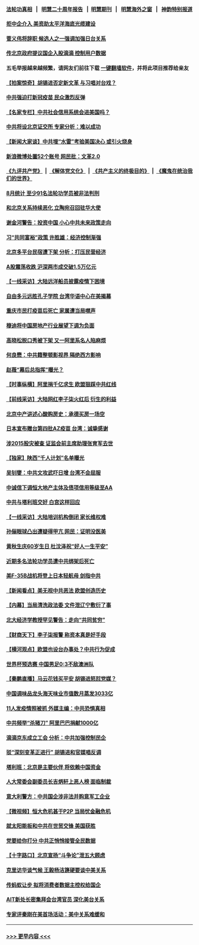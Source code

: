 #### [法轮功真相](https://github.com/gfw-breaker/truth/blob/master/README.md?t=0) &nbsp;&nbsp;|&nbsp;&nbsp; [明慧二十周年报告](https://github.com/gfw-breaker/mh-reports/blob/master/README.md?t=0) &nbsp;&nbsp;|&nbsp;&nbsp;[明慧期刊](https://github.com/gfw-breaker/mh-qikan) &nbsp;&nbsp;|&nbsp;&nbsp; [明慧海外之窗](https://github.com/gfw-breaker/mh-news/blob/master/README.md?t=0) &nbsp;&nbsp;|&nbsp;&nbsp; [神韵特别报道](https://github.com/gfw-breaker/mh-news/blob/master/shenyun.md?t=0)
#### [拒中企介入 美资助太平洋海底光缆建设](../pages/nsc413/n13208571.md?t=09040151) 
#### [菅义伟将辞职 候选人之一强调加强日台关系](../pages/nsc413/n13208683.md?t=09040151) 
#### [传北京政府提议国企入股滴滴 控制用户数据](../pages/nsc413/n13208618.md?t=09040151) 
#### 五毛举报越来越频繁，请网友们前往下载 [一键翻墙软件](https://github.com/gfw-breaker/ssr-accounts)，并将此项目推荐给亲友
#### [【拍案惊奇】胡锡进否定新文革 与习唱对台戏？](../pages/nsc413/n13208132.md?t=09040151) 
#### [中共强迫打新冠疫苗 民众激烈反弹](../pages/nsc413/n13207779.md?t=09040151) 
#### [【名家专栏】中共社会信用系统会进美国吗？](../pages/nsc413/n13208338.md?t=09040151) 
#### [中共将设北京证交所 专家分析：难以成功](../pages/nsc413/n13207758.md?t=09040151) 
#### [【新闻大家谈】中共埋“水雷”考验美国决心 或引火烧身](../pages/nsc413/n13208129.md?t=09040151) 
#### [新浪微博处置52个账号 网民批：文革2.0](../pages/nsc413/n13208092.md?t=09040151) 
#### [《九评共产党》](https://github.com/begood0513/9ping.md/blob/master/README.md) &nbsp;|&nbsp; [《解体党文化》](../../../../jtdwh.md/blob/master/README.md)  &nbsp;|&nbsp; [《共产主义的终极目的》](../../../../gczydzjmd.md/blob/master/README.md) &nbsp;|&nbsp; [《魔鬼在统治我们的世界》](../../../../mgztzwmdsj.md/blob/master/README.md) 
#### [8月统计 至少91名法轮功学员被非法判刑](../pages/nsc413/n13207994.md?t=09040151) 
#### [和北京关系持续恶化 立陶宛召回驻华大使](../pages/nsc413/n13208170.md?t=09040151) 
#### [谢金河警告：投资中国 小心中共未来政策走向](../pages/nsc413/n13207893.md?t=09040151) 
#### [习“共同富裕”政策 许胜雄：经济控制渐强](../pages/nsc413/n13208288.md?t=09040151) 
#### [北京多平台民宿遭下架 分析：打压民营经济](../pages/nsc413/n13207929.md?t=09040151) 
#### [A股震荡收跌 沪深两市成交破1.5万亿元](../pages/nsc413/n13207731.md?t=09040151) 
#### [【一线采访】大陆远洋船员披露疫情下困境](../pages/nsc413/n13207628.md?t=09040151) 
#### [自由多元远胜孔子学院 台湾华语中心在美揭幕](../pages/nsc413/n13207643.md?t=09040151) 
#### [重庆市民打疫苗后死亡 家属遭当局噤声](../pages/nsc413/n13207591.md?t=09040151) 
#### [穆迪将中国房地产行业展望下调为负面](../pages/nsc413/n13207065.md?t=09040151) 
#### [高晓松脱口秀被下架 又一阿里系名人陷麻烦](../pages/nsc413/n13207138.md?t=09040151) 
#### [何良懋：中共籍整顿影视界 隔绝西方影响](../pages/nsc413/n13206611.md?t=09040151) 
#### [赵薇“幕后总指挥”曝光？](../pages/nsc413/n13207021.md?t=09040151) 
#### [【时事纵横】阿里捐千亿求生 欧盟狠踩中共红线](../pages/nsc413/n13206431.md?t=09040151) 
#### [【前线采访】大陆网红李子柒火红后 衍生的利益](../pages/nsc413/n13207013.md?t=09040151) 
#### [北京中产讲述心酸购房史：承德买房一场空](../pages/nsc413/n13203707.md?t=09040151) 
#### [日本宣布赠台第四批AZ疫苗 台湾：诚挚感谢](../pages/nsc413/n13207190.md?t=09040151) 
#### [涉2015股灾被查 证监会前主席助理张育军去世](../pages/nsc413/n13206867.md?t=09040151) 
#### [【独家】陕西“千人计划”名单曝光](../pages/nsc413/n13183383.md?t=09040151) 
#### [吴钊燮：中共文攻武吓日增 台湾不会屈服](../pages/nsc413/n13207041.md?t=09040151) 
#### [中诚信下调恒大地产主体及债项信用等级至AA](../pages/nsc413/n13206642.md?t=09040151) 
#### [中共与塔利班交好 白宫这样回应](../pages/nsc413/n13206547.md?t=09040151) 
#### [【一线采访】大陆培训机构倒闭 家长维权难](../pages/nsc413/n13205604.md?t=09040151) 
#### [孙俪眼球凸出遭疑得甲亢 网民：证明没医美](../pages/nsc413/n13206555.md?t=09040151) 
#### [黄秋生庆60岁生日 杜汶泽祝“好人一生平安”](../pages/nsc413/n13206073.md?t=09040151) 
#### [近期多名法轮功学员遭中共绑架后死亡](../pages/nsc413/n13206641.md?t=09040151) 
#### [美F-35B战机将登上日本轻航母 剑指中共](../pages/nsc413/n13206198.md?t=09040151) 
#### [【新闻看点】‬美无视中共恶法 欧盟创造历史](../pages/nsc413/n13206369.md?t=09040151) 
#### [【内幕】当局清洗政法委 文件泄辽宁敷衍了事](../pages/nsc413/n13203997.md?t=09040151) 
#### [北大经济学教授罕见警告：走向“共同贫穷”](../pages/nsc413/n13206414.md?t=09040151) 
#### [【财商天下】李子柒报警 称资本真是好手段](../pages/nsc413/n13205829.md?t=09040151) 
#### [【横河观点】欧盟也设台办事处？中共行为促成](../pages/nsc413/n13206487.md?t=09040151) 
#### [世界杯预选赛 中国男足0:3不敌澳洲队](../pages/nsc413/n13206412.md?t=09040151) 
#### [【秦鹏直播】马云花钱买平安 胡锡进怒怼党媒？](../pages/nsc413/n13206392.md?t=09040151) 
#### [中国调味品龙头海天味业市值数月蒸发3033亿](../pages/nsc413/n13206427.md?t=09040151) 
#### [11人发疫情照被抓 外媒主编：中共恐惧真相](../pages/nsc413/n13206210.md?t=09040151) 
#### [中共频举“杀猪刀” 阿里巴巴捐献1000亿](../pages/nsc413/n13206220.md?t=09040151) 
#### [滴滴京东成立工会 分析：中共加强控制民企](../pages/nsc413/n13206019.md?t=09040151) 
#### [驳“深刻变革正进行” 胡锡进和官媒唱反调](../pages/nsc413/n13206095.md?t=09040151) 
#### [塔利班：北京是主要伙伴 将依赖中国资金](../pages/nsc413/n13206158.md?t=09040151) 
#### [人大常委会副委员长吉炳轩上恶人榜 面临制裁](../pages/nsc413/n13205229.md?t=09040151) 
#### [意大利警方：中共国企涉非法并购意军工企业](../pages/nsc413/n13206137.md?t=09040151) 
#### [【微视频】恒大危机甚于P2P 当局忧金融危机](../pages/nsc413/n13205530.md?t=09040151) 
#### [就太阳能板和中共在世贸交锋 美国获胜](../pages/nsc413/n13206020.md?t=09040151) 
#### [党要给你打分 中共正悄悄接管全民数据](../pages/nsc413/n13205961.md?t=09040151) 
#### [【十字路口】北京宣扬“斗争论”泄五大顾虑](../pages/nsc413/n13205236.md?t=09040151) 
#### [克里访华谈气候 王毅杨洁篪硬要谈中美关系](../pages/nsc413/n13205911.md?t=09040151) 
#### [传蚂蚁让步 拟将消费者数据主控权给国企](../pages/nsc413/n13205353.md?t=09040151) 
#### [AIT新处长密集拜会台湾官员 深化美台关系](../pages/nsc413/n13205108.md?t=09040151) 
#### [专家评秦刚在美首场活动：美中关系难缓和](../pages/nsc413/n13204929.md?t=09040151) 

----
#### [ >>> 更早内容 <<< ](../indexes/nsc413-earlier.md)
